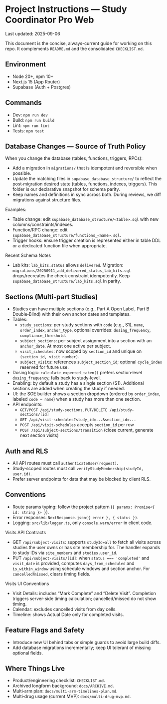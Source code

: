 # Project Instructions — Study Coordinator Pro Web

Last updated: 2025-09-06

This document is the concise, always-current guide for working on this repo. It complements `README.md` and the consolidated `CHECKLIST.md`.

## Environment
- Node 20+, npm 10+
- Next.js 15 (App Router)
- Supabase (Auth + Postgres)

## Commands
- Dev: `npm run dev`
- Build: `npm run build`
- Lint: `npm run lint`
- Tests: `npm test`

## Database Changes — Source of Truth Policy
When you change the database (tables, functions, triggers, RPCs):
- Add a migration in `migrations/` that is idempotent and reversible when possible.
- Update the matching files in `supabase_database_structure/` to reflect the post‑migration desired state (tables, functions, indexes, triggers). This folder is our declarative snapshot for schema parity.
- Keep names and definitions in sync across both. During reviews, we diff migrations against structure files.

Examples:
- Table change: edit `supabase_database_structure/<table>.sql` with new columns/constraints/indexes.
- Function/RPC change: edit `supabase_database_structure/functions_<name>.sql`.
- Trigger hooks: ensure trigger creation is represented either in table DDL or a dedicated function file when appropriate.

Recent Schema Notes
- Lab kits: `lab_kits.status` allows `delivered`. Migration: `migrations/20250911_add_delivered_status_lab_kits.sql` drops/recreates the check constraint idempotently. Keep `supabase_database_structure/lab_kits.sql` in parity.

## Sections (Multi‑part Studies)
- Studies can have multiple sections (e.g., Part A Open Label, Part B Double‑Blind) with their own anchor dates and templates.
- Tables:
  - `study_sections`: per‑study sections with `code` (e.g., S1), `name`, `order_index`, `anchor_type`, optional overrides: `dosing_frequency`, `compliance_threshold`.
  - `subject_sections`: per‑subject assignment into a section with an `anchor_date`. At most one active per subject.
  - `visit_schedules`: now scoped by `section_id` and unique on `(section_id, visit_number)`.
  - `subject_visits`: references `subject_section_id`; optional `cycle_index` reserved for future use.
- Dosing logic: `calculate_expected_taken()` prefers section‑level `dosing_frequency`; falls back to study‑level.
- Enabling: by default a study has a single section (S1). Additional sections are added when creating the study if needed.
- UI: the SOE builder shows a section dropdown (ordered by `order_index`, labeled `code — name`) when a study has more than one section.
- API endpoints:
  - `GET/POST /api/study-sections`, `PUT/DELETE /api/study-sections/[id]`
  - `GET /api/visit-schedules?study_id=...&section_id=...`
  - `POST /api/visit-schedules` accepts `section_id` per row
  - `POST /api/subject-sections/transition` (close current, generate next section visits)

## Auth and RLS
- All API routes must call `authenticateUser(request)`.
- Study‑scoped routes must call `verifyStudyMembership(studyId, user.id)`.
- Prefer server endpoints for data that may be blocked by client RLS.

## Conventions
- Route params typing: follow the project pattern (`{ params: Promise<{ id: string }> }`).
- Error responses: `NextResponse.json({ error }, { status })`.
- Logging: `src/lib/logger.ts`, only `console.warn/error` in client code.

Visits API Contracts
- GET `/api/subject-visits`: supports `studyId=all` to fetch all visits across studies the user owns or has site membership for. The handler expands to study IDs via `site_members` and `studies.user_id`.
- PUT `/api/subject-visits/[id]`: when `status === 'completed'` and `visit_date` is provided, computes `days_from_scheduled` and `is_within_window` using schedule windows and section anchor. For `cancelled`/`missed`, clears timing fields.

Visits UI Conventions
- Visit Details: includes “Mark Complete” and “Delete Visit”. Completion triggers server-side timing calculation; cancelled/missed do not show timing.
- Calendar: excludes cancelled visits from day cells.
- Timeline: shows Actual Date only for completed visits.

## Feature Flags and Safety
- Introduce new UI behind tabs or simple guards to avoid large build diffs.
- Add database migrations incrementally; keep UI tolerant of missing optional fields.

## Where Things Live
- Product/engineering checklist: `CHECKLIST.md`.
- Archived longform background: `docs/ARCHIVE.md`.
- Multi‑arm plan: `docs/multi-arm-timelines-plan.md`.
- Multi‑drug usage (current MVP): `docs/multi-drug-mvp.md`.
